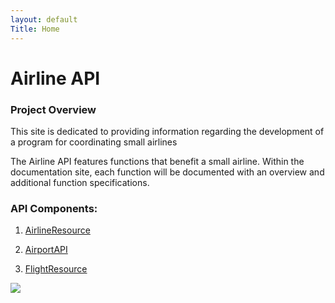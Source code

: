 ```yaml
---
layout: default
Title: Home
---
```


# Airline API

### Project Overview
		 
This site is dedicated to providing information regarding the development of a program for coordinating small airlines 

The Airline API features functions that benefit a small airline. Within the documentation site, each function will be documented with an overview and additional function specifications.

### API Components: 
	
1.	[AirlineResource](/docs/airlineresource)
	
2.	[AirportAPI](/docs/airportresource)

3.	[FlightResource](/docs/flightresource)



![](/old_vintage_airplane_hd_wallpaper.jpg)

